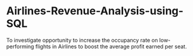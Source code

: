 # Airlines-Revenue-Analysis-using-SQL
To investigate opportunity to increase the occupancy rate on low-performing flights in Airlines to boost the average profit earned per seat.
